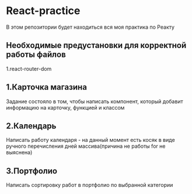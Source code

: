 # React-practice
В этом репозитории будет находиться вся моя практика по Реакту

## Необходимые предустановки для корректной работы файлов
1.react-router-dom

## 1.Карточка магазина
Задание состояло в том, чтобы написать компонент, который добавит информацию на карточку, функцией и классом

## 2.Календарь
Написать работу календаря - на данный момент есть косяк в виде ручного перечисления дней массива(причина не работы for не выяснена)

## 3.Портфолио
Написать сортировку работ в портфолио по выбранной категории
